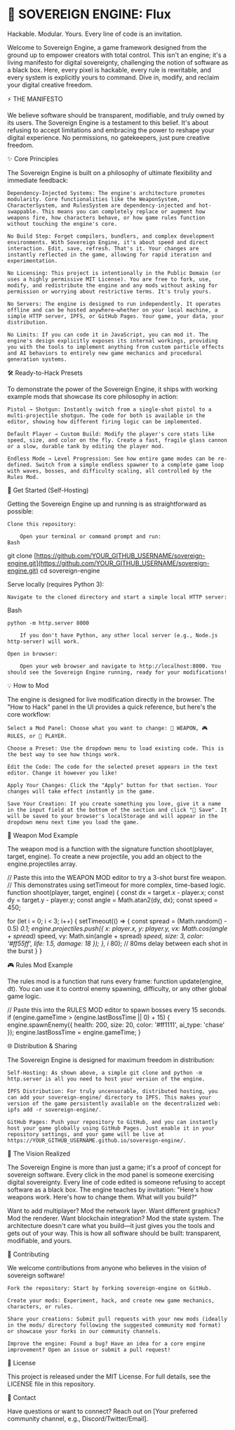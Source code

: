# 🚀 SOVEREIGN ENGINE: Flux

Hackable. Modular. Yours. Every line of code is an invitation.

Welcome to Sovereign Engine, a game framework designed from the ground up to empower creators with total control. This isn't an engine; it's a living manifesto for digital sovereignty, challenging the notion of software as a black box. Here, every pixel is hackable, every rule is rewritable, and every system is explicitly yours to command. Dive in, modify, and reclaim your digital creative freedom.

⚡ THE MANIFESTO

We believe software should be transparent, modifiable, and truly owned by its users. The Sovereign Engine is a testament to this belief. It's about refusing to accept limitations and embracing the power to reshape your digital experience. No permissions, no gatekeepers, just pure creative freedom.

✨ Core Principles

The Sovereign Engine is built on a philosophy of ultimate flexibility and immediate feedback:

    Dependency-Injected Systems: The engine's architecture promotes modularity. Core functionalities like the WeaponSystem, CharacterSystem, and RulesSystem are dependency-injected and hot-swappable. This means you can completely replace or augment how weapons fire, how characters behave, or how game rules function without touching the engine's core.

    No Build Step: Forget compilers, bundlers, and complex development environments. With Sovereign Engine, it's about speed and direct interaction. Edit, save, refresh. That's it. Your changes are instantly reflected in the game, allowing for rapid iteration and experimentation.

    No Licensing: This project is intentionally in the Public Domain (or uses a highly permissive MIT License). You are free to fork, use, modify, and redistribute the engine and any mods without asking for permission or worrying about restrictive terms. It's truly yours.

    No Servers: The engine is designed to run independently. It operates offline and can be hosted anywhere—whether on your local machine, a simple HTTP server, IPFS, or GitHub Pages. Your game, your data, your distribution.

    No Limits: If you can code it in JavaScript, you can mod it. The engine's design explicitly exposes its internal workings, providing you with the tools to implement anything from custom particle effects and AI behaviors to entirely new game mechanics and procedural generation systems.

🛠️ Ready-to-Hack Presets

To demonstrate the power of the Sovereign Engine, it ships with working example mods that showcase its core philosophy in action:

    Pistol → Shotgun: Instantly switch from a single-shot pistol to a multi-projectile shotgun. The code for both is available in the editor, showing how different firing logic can be implemented.

    Default Player → Custom Build: Modify the player's core stats like speed, size, and color on the fly. Create a fast, fragile glass cannon or a slow, durable tank by editing the player mod.

    Endless Mode → Level Progression: See how entire game modes can be re-defined. Switch from a simple endless spawner to a complete game loop with waves, bosses, and difficulty scaling, all controlled by the Rules Mod.

🚀 Get Started (Self-Hosting)

Getting the Sovereign Engine up and running is as straightforward as possible:

    Clone this repository:

        Open your terminal or command prompt and run:
    Bash

git clone [https://github.com/YOUR_GITHUB_USERNAME/sovereign-engine.git](https://github.com/YOUR_GITHUB_USERNAME/sovereign-engine.git)
cd sovereign-engine

Serve locally (requires Python 3):

    Navigate to the cloned directory and start a simple local HTTP server:

Bash

    python -m http.server 8000

        If you don't have Python, any other local server (e.g., Node.js http-server) will work.

    Open in browser:

        Open your web browser and navigate to http://localhost:8000. You should see the Sovereign Engine running, ready for your modifications!

💡 How to Mod

The engine is designed for live modification directly in the browser. The "How to Hack" panel in the UI provides a quick reference, but here's the core workflow:

    Select a Mod Panel: Choose what you want to change: 🔫 WEAPON, 🎮 RULES, or 🧍 PLAYER.

    Choose a Preset: Use the dropdown menu to load existing code. This is the best way to see how things work.

    Edit the Code: The code for the selected preset appears in the text editor. Change it however you like!

    Apply Your Changes: Click the "Apply" button for that section. Your changes will take effect instantly in the game.

    Save Your Creation: If you create something you love, give it a name in the input field at the bottom of the section and click "💾 Save". It will be saved to your browser's localStorage and will appear in the dropdown menu next time you load the game.

🔫 Weapon Mod Example

The weapon mod is a function with the signature function shoot(player, target, engine). To create a new projectile, you add an object to the engine.projectiles array.

// Paste this into the WEAPON MOD editor to try a 3-shot burst fire weapon.
// This demonstrates using setTimeout for more complex, time-based logic.
function shoot(player, target, engine) {
  const dx = target.x - player.x;
  const dy = target.y - player.y;
  const angle = Math.atan2(dy, dx);
  const speed = 450;

  for (let i = 0; i < 3; i++) {
    setTimeout(() => {
      const spread = (Math.random() - 0.5) *0.1;
      engine.projectiles.push({
        x: player.x, y: player.y,
        vx: Math.cos(angle + spread)* speed,
        vy: Math.sin(angle + spread) *speed,
        size: 3, color: '#ff55ff', life: 1.5, damage: 18
      });
    }, i* 80); // 80ms delay between each shot in the burst
  }
}

🎮 Rules Mod Example

The rules mod is a function that runs every frame: function update(engine, dt). You can use it to control enemy spawning, difficulty, or any other global game logic.

// Paste this into the RULES MOD editor to spawn bosses every 15 seconds.
if (engine.gameTime > (engine.lastBossTime || 0) + 15) {
  engine.spawnEnemy({
    health: 200,
    size: 20,
    color: '#ff1111',
    ai_type: 'chase'
  });
  engine.lastBossTime = engine.gameTime;
}

🌐 Distribution & Sharing

The Sovereign Engine is designed for maximum freedom in distribution:

    Self-Hosting: As shown above, a simple git clone and python -m http.server is all you need to host your version of the engine.

    IPFS Distribution: For truly uncensorable, distributed hosting, you can add your sovereign-engine/ directory to IPFS. This makes your version of the game persistently available on the decentralized web: ipfs add -r sovereign-engine/.

    GitHub Pages: Push your repository to GitHub, and you can instantly host your game globally using GitHub Pages. Just enable it in your repository settings, and your game will be live at https://YOUR_GITHUB_USERNAME.github.io/sovereign-engine/.

🔮 The Vision Realized

The Sovereign Engine is more than just a game; it's a proof of concept for sovereign software. Every click in the mod panel is someone exercising digital sovereignty. Every line of code edited is someone refusing to accept software as a black box. The engine teaches by invitation: "Here's how weapons work. Here's how to change them. What will you build?"

Want to add multiplayer? Mod the network layer. Want different graphics? Mod the renderer. Want blockchain integration? Mod the state system. The architecture doesn't care what you build—it just gives you the tools and gets out of your way. This is how all software should be built: transparent, modifiable, and yours.

🤝 Contributing

We welcome contributions from anyone who believes in the vision of sovereign software!

    Fork the repository: Start by forking sovereign-engine on GitHub.

    Create your mods: Experiment, hack, and create new game mechanics, characters, or rules.

    Share your creations: Submit pull requests with your new mods (ideally in the mods/ directory following the suggested community mod format) or showcase your forks in our community channels.

    Improve the engine: Found a bug? Have an idea for a core engine improvement? Open an issue or submit a pull request!

📄 License

This project is released under the MIT License. For full details, see the LICENSE file in this repository.

📧 Contact

Have questions or want to connect? Reach out on [Your preferred community channel, e.g., Discord/Twitter/Email].
